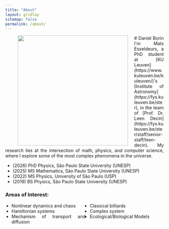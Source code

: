 ```yaml
---
title: "About"
layout: gridlay
sitemap: false
permalink: /about/
---
```


<style>
.jumbotron{
    padding:3%;
    padding-bottom:10px;
    padding-top:10px;
    margin-top:10px;
    margin-bottom:30px;
}
</style>


<div id="homeid" class="col-sm-12 col-xs-12">
<figure>
  <img src="{{site.url}}{{site.baseurl}}/images/headshot.jpg" style="width:350px; min-width:30%; max-width:100%; margin-left:0px; margin-right:20px; margin-bottom:0px; margin-top:0px;" align="left">
</figure>

<div style="text-align:justify">
# Daniel Borin
I'm Mats Esseldeurs, a PhD student at [KU Leuven](https://www.kuleuven.be/kuleuven/)'s [Institute of Astronomy](https://fys.kuleuven.be/ster), in the team of [Prof. Dr. Leen Decin](https://fys.kuleuven.be/ster/staff/senior-staff/leen-decin). My research lies at the intersection of math, physics, and computer science, where I explore some of the most complex phenomena in the universe.

<ul>
  <li><i class="fa fa-graduation-cap"></i> (2026) PhD Physics, São Paulo State University (UNESP)</li>
  <li><i class="fa fa-graduation-cap"></i> (2025) MS Mathematics, São Paulo State University (UNESP)</li>
  <li><i class="fa fa-graduation-cap"></i> (2022) MS Physics, University of São Paulo (USP)</li>
  <li><i class="fa fa-graduation-cap"></i> (2019) BS Physics, São Paulo State University (UNESP)</li>
</ul>

### Areas of Interest:

<ul style="columns: 2; -webkit-columns: 2; -moz-columns: 2; list-style-type: disc; padding-left: 20px;">
  <li>Nonlinear dynamics and chaos</li>
  <li>Hamiltonian systems</li>
  <li>Mechanism of transport and diffusion</li>
  <li>Classical billiards</li>
  <li>Complex system</li>
  <li>Ecological/Biological Models</li>
</ul>


</div>
